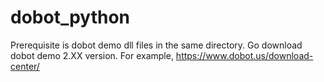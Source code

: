 # dobot_python
Prerequisite is dobot demo dll files in the same directory. 
Go download dobot demo 2.XX version. For example, https://www.dobot.us/download-center/ 

